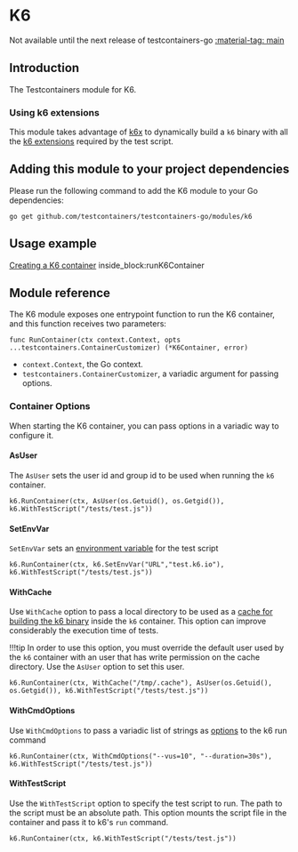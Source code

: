 # K6

Not available until the next release of testcontainers-go <a href="https://github.com/testcontainers/testcontainers-go"><span class="tc-version">:material-tag: main</span></a>

## Introduction

The Testcontainers module for K6.


### Using k6 extensions

This module takes advantage of [k6x](https://github.com/szkiba/k6x) to dynamically build a `k6` binary with all the [k6 extensions](https://k6.io/docs/extensions/get-started/explore/) required by the test script.

## Adding this module to your project dependencies

Please run the following command to add the K6 module to your Go dependencies:

```
go get github.com/testcontainers/testcontainers-go/modules/k6
```

## Usage example

<!--codeinclude-->
[Creating a K6 container](../../modules/k6/examples_test.go) inside_block:runK6Container
<!--/codeinclude-->

## Module reference

The K6 module exposes one entrypoint function to run the K6 container, and this function receives two parameters:

```golang
func RunContainer(ctx context.Context, opts ...testcontainers.ContainerCustomizer) (*K6Container, error)
```

- `context.Context`, the Go context.
- `testcontainers.ContainerCustomizer`, a variadic argument for passing options.

### Container Options

When starting the K6 container, you can pass options in a variadic way to configure it.

#### AsUser

The `AsUser` sets the user id and group id to be used when running the `k6` container.

```golang
k6.RunContainer(ctx, AsUser(os.Getuid(), os.Getgid()), k6.WithTestScript("/tests/test.js"))
```

#### SetEnvVar

`SetEnvVar` sets an [environment variable](https://k6.io/docs/using-k6/environment-variables/) for the test script

```golang
k6.RunContainer(ctx, k6.SetEnvVar("URL","test.k6.io"), k6.WithTestScript("/tests/test.js"))
```

#### WithCache

Use `WithCache` option to pass a local directory to be used as a [cache for building the k6 binary](https://github.com/szkiba/k6x#cache) inside the `k6` container.
This option can improve considerably the execution time of tests.

!!!tip
        In order to use this option, you must override the default user used by the `k6` container with an user that has write permission on the cache directory. Use the `AsUser` option to set this user.

```golang
k6.RunContainer(ctx, WithCache("/tmp/.cache"), AsUser(os.Getuid(), os.Getgid()), k6.WithTestScript("/tests/test.js"))
```

#### WithCmdOptions

Use `WithCmdOptions` to pass a variadic list of strings as [options](https://k6.io/docs/using-k6/k6-options/reference/) to the k6 run command

```golang
k6.RunContainer(ctx, WithCmdOptions("--vus=10", "--duration=30s"), k6.WithTestScript("/tests/test.js"))
```

#### WithTestScript

Use the `WithTestScript` option to specify the test script to run. The path to the script must be an absolute path. This option mounts the script file in the container and pass it to k6's `run` command.

```golang
k6.RunContainer(ctx, k6.WithTestScript("/tests/test.js"))
```
